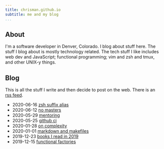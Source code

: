 ```yaml
---
title: chrisman.github.io
subtitle: me and my blog
...
```


## About

I'm a software developer in Denver, Colorado. I blog about stuff here. The
stuff I blog about is mostly technology related. The tech stuff I like includes
web dev and JavaScript; functional programming; vim and zsh and tmux, and other
UNIX-y things.

## Blog

This is all the stuff I write and then decide to post on the web. There is an
[rss feed](rss.xml).

- 2020-06-16 [zsh suffix alias](posts/zsh-suffix-alias.html)
- 2020-06-12 [no masters](posts/no-masters.html)
- 2020-05-29 [mentoring](posts/mentoring.html)
- 2020-05-25 [github ci](posts/2020-05-25-github.html)
- 2020-01-28 [on complexity](posts/2020-01-28-complexity.html)
- 2020-01-01 [markdown and makefiles](posts/2020-01-01-make.html)
- 2019-12-23 [books I read in 2019](posts/2019-12-23-books.html)
- 2019-12-15 [functional factories](posts/2019-12-15-factories.html)

